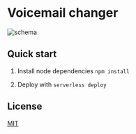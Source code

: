 # Voicemail changer

![schema](https://user-images.githubusercontent.com/32076687/41885867-c1a04b46-78c7-11e8-9cab-9c028d2e8476.jpeg)

## Quick start

1.  Install node dependencies `npm install`

1.  Deploy with `serverless deploy`

## License

[MIT](LICENSE.md)
